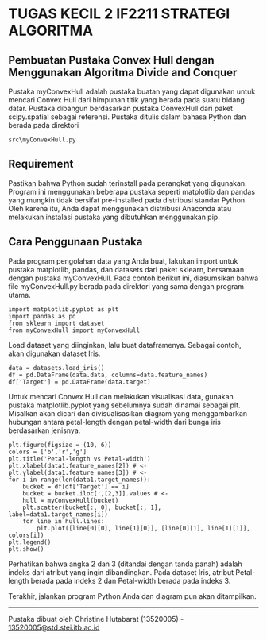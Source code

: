 # TUGAS KECIL 2 IF2211 STRATEGI ALGORITMA

## Pembuatan Pustaka Convex Hull dengan Menggunakan Algoritma Divide and Conquer
Pustaka myConvexHull adalah pustaka buatan yang dapat digunakan untuk mencari Convex Hull dari himpunan titik yang berada pada suatu bidang datar. Pustaka dibangun berdasarkan pustaka ConvexHull dari paket scipy.spatial sebagai referensi. Pustaka ditulis dalam bahasa Python dan berada pada direktori 
```
src\myConvexHull.py
```

## Requirement
Pastikan bahwa Python sudah terinstall pada perangkat yang digunakan. Program ini menggunakan beberapa pustaka seperti matplotlib dan pandas yang mungkin tidak bersifat pre-installed pada distribusi standar Python. Oleh karena itu, Anda dapat menggunakan distribusi Anaconda atau melakukan instalasi pustaka yang dibutuhkan menggunakan pip.

## Cara Penggunaan Pustaka
Pada program pengolahan data yang Anda buat, lakukan import untuk pustaka matplotlib, pandas, dan datasets dari paket sklearn, bersamaan dengan pustaka myConvexHull. Pada contoh berikut ini, diasumsikan bahwa file myConvexHull.py berada pada direktori yang sama dengan program utama.
```
import matplotlib.pyplot as plt
import pandas as pd
from sklearn import dataset
from myConvexHull import myConvexHull
```

Load dataset yang diinginkan, lalu buat dataframenya. Sebagai contoh, akan digunakan dataset Iris.
```
data = datasets.load_iris()
df = pd.DataFrame(data.data, columns=data.feature_names) 
df['Target'] = pd.DataFrame(data.target) 
```

Untuk mencari Convex Hull dan melakukan visualisasi data, gunakan pustaka matplotlib.pyplot yang sebelumnya sudah dinamai sebagai plt. Misalkan akan dicari dan divisualisasikan diagram yang menggambarkan hubungan antara petal-length dengan petal-width dari bunga iris berdasarkan jenisnya.
```
plt.figure(figsize = (10, 6))
colors = ['b','r','g']
plt.title('Petal-length vs Petal-width')
plt.xlabel(data1.feature_names[2]) # <-
plt.ylabel(data1.feature_names[3]) # <-
for i in range(len(data1.target_names)):
    bucket = df[df['Target'] == i]
    bucket = bucket.iloc[:,[2,3]].values # <-
    hull = myConvexHull(bucket)
    plt.scatter(bucket[:, 0], bucket[:, 1], label=data1.target_names[i])
    for line in hull.lines:  
        plt.plot([line[0][0], line[1][0]], [line[0][1], line[1][1]], colors[i])
plt.legend()
plt.show()
```
Perhatikan bahwa angka 2 dan 3 (ditandai dengan tanda panah) adalah indeks dari atribut yang ingin dibandingkan. Pada dataset Iris, atribut Petal-length berada pada indeks 2 dan Petal-width berada pada indeks 3.

Terakhir, jalankan program Python Anda dan diagram pun akan ditampilkan.

---
Pustaka dibuat oleh Christine Hutabarat (13520005) - 13520005@std.stei.itb.ac.id
